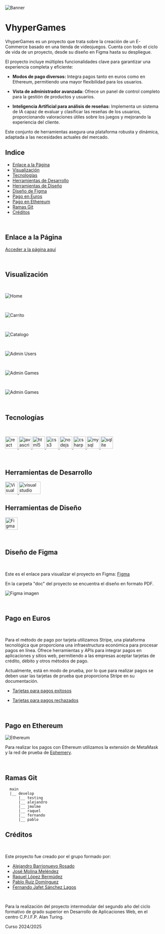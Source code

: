 ![Banner](/doc/img/Banner.png)
# VhyperGames

VhyperGames es un proyecto que trata sobre la creación de un E-Commerce basado en una tienda de videojuegos. Cuenta con todo el ciclo de vida de un proyecto, desde su diseño en Figma hasta su despliegue.

El proyecto incluye múltiples funcionalidades clave para garantizar una experiencia completa y eficiente:

- **Modos de pago diversos:** Integra pagos tanto en euros como en Ethereum, permitiendo una mayor flexibilidad para los usuarios.

- **Vista de administrador avanzada:** Ofrece un panel de control completo para la gestión de productos y usuarios.

- **Inteligencia Artificial para análisis de reseñas:** Implementa un sistema de IA capaz de evaluar y clasificar las reseñas de los usuarios, proporcionando valoraciones útiles sobre los juegos y mejorando la experiencia del cliente.

Este conjunto de herramientas asegura una plataforma robusta y dinámica, adaptada a las necesidades actuales del mercado.


## Indice

- [Enlace a la Página](#Enlace-a-la-Página)
- [Visualización](#Visualización)
- [Tecnologías](#tecnologías)
- [Herramientas de Desarrollo](#herramientas-de-desarrollo)
- [Herramientas de Diseño](#herramientas-de-diseño)
- [Diseño de Figma](#diseño-de-figma)
- [Pago en Euros](#pago-en-euros)
- [Pago en Ethereum](#pago-en-ethereum)
- [Ramas Git](#ramas-git)
- [Créditos](#créditos)

<br>

## Enlace a la Página

[Acceder a la página aquí](https://vhyper-games.vercel.app/)

<br>

## Visualización

<br>

![Home](/doc/img/Home.png)

<br>

![Carrito](doc/img/Carrito.png)

<br>

![Catalogo](doc/img/Catalogo.png)

<br>

![Admin Users](doc/img/Users-management.png)

<br>

![Admin Games](doc/img/Products-management.png)

<br>

![Admin Games](doc/img/Editar-productos.png)

<br>

## Tecnologías

<br>

<p align="left">
  <!-- Frontend -->
  <a href="https://reactjs.org/" target="_blank" rel="noreferrer">
    <img src="https://raw.githubusercontent.com/devicons/devicon/master/icons/react/react-original-wordmark.svg" alt="react" width="40" height="40" />
  </a>
  <a href="https://developer.mozilla.org/en-US/docs/Web/JavaScript" target="_blank" rel="noreferrer">
    <img src="https://raw.githubusercontent.com/devicons/devicon/master/icons/javascript/javascript-original.svg" alt="javascript" width="40" height="40" />
  </a>
  <a href="https://www.w3.org/html/" target="_blank" rel="noreferrer">
    <img src="https://raw.githubusercontent.com/devicons/devicon/master/icons/html5/html5-original-wordmark.svg" alt="html5" width="40" height="40" />
  </a>
  <a href="https://www.w3schools.com/css/" target="_blank" rel="noreferrer">
    <img src="https://raw.githubusercontent.com/devicons/devicon/master/icons/css3/css3-original-wordmark.svg" alt="css3" width="40" height="40" />
  </a>

  <!-- Backend -->
  <a href="https://nodejs.org" target="_blank" rel="noreferrer">
    <img src="https://raw.githubusercontent.com/devicons/devicon/master/icons/nodejs/nodejs-original-wordmark.svg" alt="nodejs" width="40" height="40" />
  </a>
  <a href="https://www.w3schools.com/cs/" target="_blank" rel="noreferrer">
    <img src="https://raw.githubusercontent.com/devicons/devicon/master/icons/csharp/csharp-original.svg" alt="csharp" width="40" height="40" />
  </a>
  <a href="https://www.mysql.com/" target="_blank" rel="noreferrer">
    <img src="https://raw.githubusercontent.com/devicons/devicon/master/icons/mysql/mysql-original-wordmark.svg" alt="mysql" width="40" height="40" />
  </a>
  <a href="https://www.sqlite.org/" target="_blank" rel="noreferrer">
    <img src="https://www.vectorlogo.zone/logos/sqlite/sqlite-icon.svg" alt="sqlite" width="40" height="40" />
  </a>
</p>

<br>

## Herramientas de Desarrollo

<p align="left">
  <!-- Visual Studio Code -->
  <a href="https://code.visualstudio.com/" target="_blank" rel="noreferrer">
    <img src="https://raw.githubusercontent.com/devicons/devicon/master/icons/vscode/vscode-original.svg" alt="Visual Studio Code" width="40" height="40" />
  </a>
  <!-- Visual Studio 2022 -->
  <a href="https://visualstudio.microsoft.com/es/" target="_blank" rel="noreferrer">
    <img src="https://1000logos.net/wp-content/uploads/2023/04/Visual-Studio-logo.png" alt="visual studio 2022" width="70" height="40" />
  </a>
</p>

## Herramientas de Diseño

<p align="left">
  <!-- Figma -->
  <a href="https://www.figma.com/" target="_blank" rel="noreferrer">
    <img src="https://www.vectorlogo.zone/logos/figma/figma-icon.svg" alt="Figma" width="40" height="40" />
  </a>
</p>

<br>

## Diseño de Figma

<br>

Este es el enlace para visualizar el proyecto en Figma:
[Figma](https://www.figma.com/design/wWY8lH2i4cPX99T8uwv4Pb/PROYECTO-VHYPERGAMES---FIGMA?node-id=4-2&t=lIhVvHxcXVkRS3as-1)

En la carpeta "doc" del proyecto se encuentra el diseño en formato PDF.

![Figma imagen](/doc/img/Figma.png)

<br>

## Pago en Euros 

<br>

Para el método de pago por tarjeta utilizamos Stripe, una plataforma tecnológica que proporciona una infraestructura económica para procesar pagos en línea. Ofrece herramientas y APIs para integrar pagos en aplicaciones y sitios web, permitiendo a las empresas aceptar tarjetas de crédito, débito y otros métodos de pago.

Actualmente, está en modo de prueba, por lo que para realizar pagos se deben usar las tarjetas de prueba que proporciona Stripe en su documentación.

- [Tarjetas para pagos exitosos](https://docs.stripe.com/testing?locale=es-ES&testing-method=card-numbers#cards)

- [Tarjetas para pagos rechazados](https://docs.stripe.com/testing?locale=es-ES&testing-method=card-numbers#pagos-rechazados)

<br>

## Pago en Ethereum 

![Ethereum](https://img.shields.io/badge/Ethereum-3C3C3D?logo=ethereum&logoColor=fff&style=for-the-badge)

Para realizar los pagos con Ethereum utilizamos la extensión de MetaMask y la red de prueba de [Ephemery](https://ephemery.dev/).

<br>

## Ramas Git

```
  main
  |__ develop
      |__ testing
      |__ alejandro
      |__ jmolme
      |__ raquel
      |__ fernando
      |__ pablo

```

## Créditos

<br>

Este proyecto fue creado por el grupo formado por:
- [Alejandro Barrionuevo Rosado](https://github.com/Alejandro-BR)
- [José Molina Meléndez](https://github.com/Jmolmel)
- [Raquel López Bermúdez](https://github.com/Rlopber)
- [Pablo Ruiz Domínguez](https://github.com/pablo-r-d)
- [Fernando Jafet Sánchez Lagos](https://github.com/Fernandosanchez1609)

<br>

Para la realización del proyecto intermodular del segundo año del ciclo formativo de grado superior en Desarrollo de Aplicaciones Web, en el centro C.P.I.F.P. Alan Turing.

Curso 2024/2025
